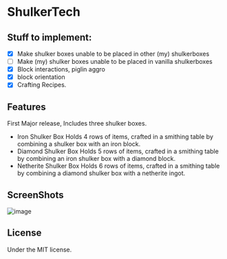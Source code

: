 # ShulkerTech

## Stuff to implement:
  - [x] Make shulker boxes unable to be placed in other (my) shulkerboxes
  - [ ] Make (my) shulker boxes unable to be placed in vanilla shulkerboxes
  - [x] Block interactions, piglin aggro
  - [x] block orientation
  - [x] Crafting Recipes.
  
## Features
First Major release, Includes three shulker boxes.
   - Iron Shulker Box
Holds 4 rows of items, crafted in a smithing table by combining a shulker box with an iron block.
   - Diamond Shulker Box
Holds 5 rows of items, crafted in a smithing table by combining an iron shulker box with a diamond block.
   - Netherite Shulker Box
Holds 6 rows of items, crafted in a smithing table by combining a diamond shulker box with a netherite ingot.
  
## ScreenShots
![image](https://imgur.com/Ott5BC2.png)

## License

Under the MIT license.
